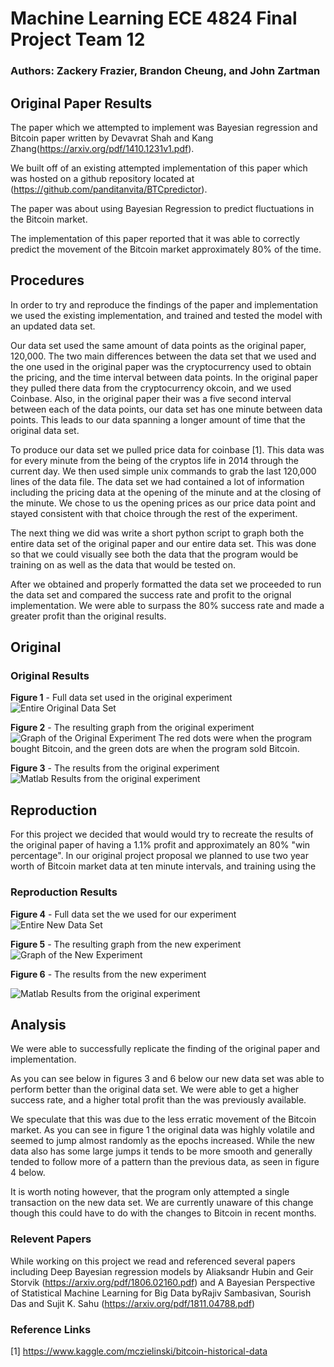 # Machine Learning ECE 4824 Final Project Team 12
### Authors: Zackery Frazier, Brandon Cheung, and John Zartman

## Original Paper Results

The paper which we attempted to implement was Bayesian regression and Bitcoin paper
written by Devavrat Shah and Kang Zhang(https://arxiv.org/pdf/1410.1231v1.pdf). 

We built off of an existing attempted implementation of this paper which was hosted
on a github repository located at (https://github.com/panditanvita/BTCpredictor).

The paper was about using Bayesian Regression to predict fluctuations in the Bitcoin market.

The implementation of this paper reported that it was able to correctly predict the movement
of the Bitcoin market approximately 80% of the time.



## Procedures

In order to try and reproduce the findings of the paper and implementation we used the existing 
implementation, and trained and tested the model with an updated data set.

Our data set used the same amount of data points as the original paper, 120,000. The two main differences between the data set that we used and the one used in the original paper was the cryptocurrency used to obtain the pricing, and the time interval between data points. In the original paper they pulled there data from the cryptocurrency okcoin, and we used Coinbase. Also, in the original paper their was a five second interval between each of the data points, our data set has one minute between data points. This leads to our data spanning a longer amount of time that the original data set.


To produce our data set we pulled price data for coinbase [1]. This data was for every minute from the being of the cryptos life in 2014 through the current day. We then used simple unix commands to grab the last 120,000 lines of the data file. The data set we had contained a lot of information including the pricing data at the opening of the minute and at the closing of the minute. We chose to us the opening prices as our price data point and stayed consistent with that choice through the rest of the experiment.

The next thing we did was write a short python script to graph both the entire data set of the original paper and our entire data set. This was done so that we could visually see both the data that the program would be training on as well as the data that would be tested on.    


After we obtained and properly formatted the data set we proceeded to run the data set and compared the success rate and profit to the
orignal implementation. We were able to surpass the 80% success rate and made a greater profit than the original results.

## Original

### Original Results

**Figure 1** - Full data set used in the original experiment
![Entire Original Data Set](original_data_full_graph.png)

**Figure 2** - The resulting graph from the original experiment
![Graph of the Original Experiment](original_data_graph.jpg)
The red dots were when the program bought Bitcoin, and the green dots are when the program sold Bitcoin.

**Figure 3** - The results from the original experiment
![Matlab Results from the original experiment](original_data_results.PNG)



## Reproduction

For this project we decided that would would try to recreate the results of the original paper of having a 1.1% profit and approximately an 80% "win percentage". In our original project proposal we planned to use two year worth of Bitcoin market data at ten minute intervals, and training using the  

### Reproduction Results

**Figure 4** - Full data set the we used for our experiment
![Entire New Data Set](new_data_full_graph.png)

**Figure 5** - The resulting graph from the new experiment
![Graph of the New Experiment](our_data_graph.jpg)

**Figure 6** - The results from the new experiment

![Matlab Results from the original experiment](our_data_results.PNG)

## Analysis

We were able to successfully replicate the finding of the original paper and implementation.

As you can see below in figures 3 and 6 below our new data set was able to perform better
than the original data set. We were able to get a higher success rate, and a higher total
profit than the was previously available.

We speculate that this was due to the less erratic movement of the Bitcoin market. As you
can see in figure 1 the original data was highly volatile and seemed to jump almost 
randomly as the epochs increased. While the new data also has some large jumps it tends to
be more smooth and generally tended to follow more of a pattern than the previous data, 
as seen in figure 4 below.

It is worth noting however, that the program only attempted a single transaction on the
new data set. We are currently unaware of this change though this could have to do with
the changes to Bitcoin in recent months.




### Relevent Papers

While working on this project we read and referenced several papers including Deep Bayesian 
regression models by Aliaksandr Hubin and Geir Storvik (https://arxiv.org/pdf/1806.02160.pdf) 
and A Bayesian Perspective of Statistical Machine Learning for Big Data byRajiv Sambasivan, 
Sourish Das and Sujit K. Sahu (https://arxiv.org/pdf/1811.04788.pdf)

### Reference Links
[1] https://www.kaggle.com/mczielinski/bitcoin-historical-data

